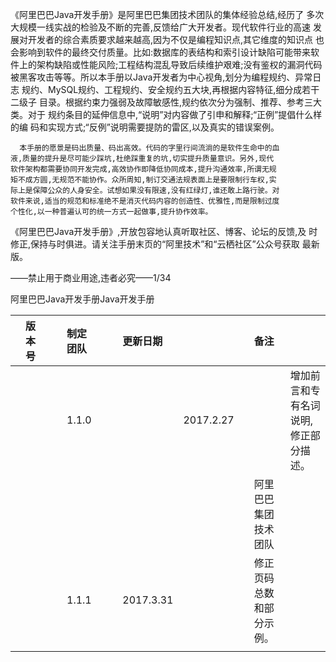 《阿里巴巴Java开发手册》是阿里巴巴集团技术团队的集体经验总结,经历了 多次大规模一线实战的检验及不断的完善,反馈给广大开发者。现代软件行业的高速 发展对开发者的综合素质要求越来越高,因为不仅是编程知识点,其它维度的知识点 也会影响到软件的最终交付质量。比如:数据库的表结构和索引设计缺陷可能带来软 件上的架构缺陷或性能风险;工程结构混乱导致后续维护艰难;没有鉴权的漏洞代码 被黑客攻击等等。所以本手册以Java开发者为中心视角,划分为编程规约、异常日志 规约、MySQL规约、工程规约、安全规约五大块,再根据内容特征,细分成若干二级子 目录。根据约束力强弱及故障敏感性,规约依次分为强制、推荐、参考三大类。对于 规约条目的延伸信息中,“说明”对内容做了引申和解释;“正例”提倡什么样的编 码和实现方式;“反例”说明需要提防的雷区,以及真实的错误案例。

```
  本手册的愿景是码出质量、码出高效。代码的字里行间流淌的是软件生命中的血
液,质量的提升是尽可能少踩坑,杜绝踩重复的坑,切实提升质量意识。另外,现代
软件架构都需要协同开发完成,高效协作即降低协同成本,提升沟通效率,所谓无规
矩不成方圆,无规范不能协作。众所周知,制订交通法规表面上是要限制行车权,实
际上是保障公众的人身安全。试想如果没有限速,没有红绿灯,谁还敢上路行驶。对
软件来说,适当的规范和标准绝不是消灭代码内容的创造性、优雅性,而是限制过度
个性化,以一种普遍认可的统一方式一起做事,提升协作效率。

```

《阿里巴巴Java开发手册》,开放包容地认真听取社区、博客、论坛的反馈,及 时修正,保持与时俱进。请关注手册末页的“阿里技术”和“云栖社区”公众号获取 最新版。

——禁止用于商业用途,违者必究——1/34

阿里巴巴Java开发手册Java开发手册

|  | 版本号 |  |  | 制定团队 |  |  | 更新日期 |  |  | 备注 |  |
| :--- | :--- | :--- | :--- | :--- | :--- | :--- | :--- | :--- | :--- | :--- | :--- |
|  |  |  |  | 1.1.0 |  |  |  | 2017.2.27 |  |  | 增加前言和专有名词说明,修正部分描述。 |
|  |  |  |  |  |  |  |  |  |  | 阿里巴巴集团技术团队 |  |
|  |  |  |  | 1.1.1 |  |  | 2017.3.31 |  |  | 修正页码总数和部分示例。 |  |
|  |  |  |  |  |  |  |  |  |  |  |  |



